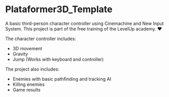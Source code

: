 # Plataformer3D_Template
A basic third-person character controller using Cinemachine and New Input System.
This project is part of the free training of the LevelUp academy. ❤️

The character controller includes:
- 3D movement
- Gravity
- Jump
(Works with keyboard and controller)

The project also includes:
- Enemies with basic pathfinding and tracking AI
- Killing enemies
- Game results
